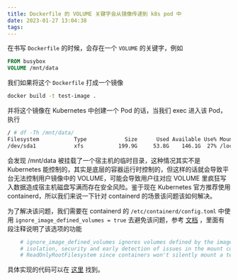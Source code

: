 ```yaml
---
title: Dockerfile 的 VOLUME 关键字会从镜像传递到 k8s pod 中
date: 2023-01-27 13:04:38
tags:
---
```


在书写 `Dockerfile` 的时候，会存在一个 `VOLUME` 的关键字，例如

```dockerfile
FROM busybox
VOLUME /mnt/data
```

我们如果将这个 `Dockerfile` 打成一个镜像

```bash
docker build -t test-image .
```

并将这个镜像在 Kubernetes 中创建一个 Pod 的话，当我们 exec 进入该 Pod，执行

```bash
/ # df -Th /mnt/data/
Filesystem           Type            Size      Used Available Use% Mounted on
/dev/sda1            xfs           199.9G     53.8G    146.1G  27% /local-rootfs
```

会发现 /mnt/data 被挂载了一个宿主机的临时目录，这种情况其实不是 Kubernetes 能控制的，其实是底层的容器运行时控制的，但这样的话就会导致平台无法控制用户镜像中的 VOLUME，可能会导致用户往对应 VOLUME 里疯狂写入数据造成宿主机磁盘写满而存在安全风险。鉴于现在 Kubernetes 官方推荐使用 containerd，所以我们来说一下针对 containerd 的场景该问题该如何解决。

为了解决该问题，我们需要在 containerd 的 `/etc/containerd/config.toml` 中使用 `ignore_image_defined_volumes = true` 去避免该问题，参考 [文档](https://github.com/kinvolk/containerd-cri/blob/master/docs/config.md) ，里面有段注释说明了该选项的功能

```toml
    # ignore_image_defined_volumes ignores volumes defined by the image. Useful for better resource
    # isolation, security and early detection of issues in the mount configuration when using
    # ReadOnlyRootFilesystem since containers won't silently mount a temporary volume.
```

具体实现的代码可以在 [这里](https://github.com/containerd/containerd/blob/v1.5.10/pkg/cri/server/container_create.go#L142) 找到。
